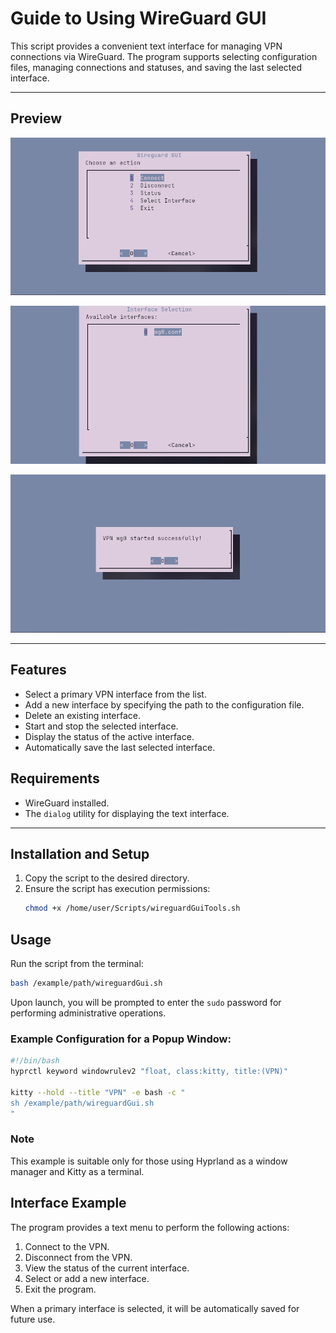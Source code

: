 # Guide to Using WireGuard GUI
This script provides a convenient text interface for managing VPN connections via WireGuard. 
The program supports selecting configuration files, managing connections and statuses, 
and saving the last selected interface.
- - -
## Preview
![pr1](previews/wireguardgui1.png)

![pr1](previews/wireguardgui2.png)

![pr1](previews/wireguardgui3.png)
- - -
## Features
- Select a primary VPN interface from the list.
- Add a new interface by specifying the path to the configuration file.
- Delete an existing interface.
- Start and stop the selected interface.
- Display the status of the active interface.
- Automatically save the last selected interface.
## Requirements
- WireGuard installed.
- The `dialog` utility for displaying the text interface.
- - -
## Installation and Setup
1. Copy the script to the desired directory.
2. Ensure the script has execution permissions:
    ```bash
    chmod +x /home/user/Scripts/wireguardGuiTools.sh
    ```

## Usage
Run the script from the terminal:

```bash
bash /example/path/wireguardGui.sh
```

Upon launch, you will be prompted to enter the `sudo` password for performing administrative operations.

### Example Configuration for a Popup Window:
```bash
#!/bin/bash
hyprctl keyword windowrulev2 "float, class:kitty, title:(VPN)"

kitty --hold --title "VPN" -e bash -c "
sh /example/path/wireguardGui.sh
"
```

### Note
This example is suitable only for those using Hyprland as a window manager and Kitty as a terminal.

## Interface Example
The program provides a text menu to perform the following actions:
1. Connect to the VPN.
2. Disconnect from the VPN.
3. View the status of the current interface.
4. Select or add a new interface.
5. Exit the program.

When a primary interface is selected, it will be automatically saved for future use.
